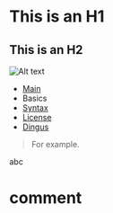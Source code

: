 This is an H1
=============

This is an H2
-------------




![Alt text](http://www.google.co.uk/logos/2010/googbday10-hp.jpg "Optional title")


<ul id="ProjectSubmenu">
    <li><a href="/projects/markdown/" title="Markdown Project Page">Main</a></li>
    <li><a class="selected" title="Markdown Basics">Basics</a></li>
    <li><a href="/projects/markdown/syntax" title="Markdown Syntax Documentation">Syntax</a></li>
    <li><a href="/projects/markdown/license" title="Pricing and License Information">License</a></li>
    <li><a href="/projects/markdown/dingus" title="Online Markdown Web Form">Dingus</a></li>
</ul>


<blockquote>
  <p>For example.</p>
</blockquote>


<div class="info">
  abc
</div>

<!--
 comment
-->

# comment
